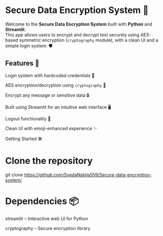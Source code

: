 # Secure Data Encryption System 🔐

Welcome to the **Secure Data Encryption System** built with **Python** and **Streamlit**.  
This app allows users to encrypt and decrypt text securely using AES-based symmetric encryption (`cryptography` module), with a clean UI and a simple login system. 🛡️

## Features 🚀

Login system with hardcoded credentials 🔑

AES encryption/decryption using `cryptography` 🧪

Encrypt any message or sensitive data 🔒

Built using Streamlit for an intuitive web interface 🖥️

Logout functionality 🚪

Clean UI with emoji-enhanced experience ✨

Getting Started 🛠️

# Clone the repository

git clone https://github.com/SyedaNabila559/Secure-data-encryption-system/

# Dependencies 📦

streamlit – Interactive web UI for Python

cryptography – Secure encryption library
